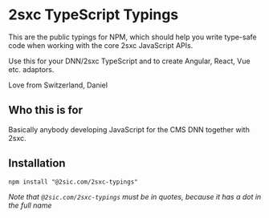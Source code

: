 # 2sxc TypeScript Typings

This are the public typings for NPM, which should help you write type-safe code when working with the core 2sxc JavaScript APIs.

Use this for your DNN/2sxc TypeScript and to create Angular, React, Vue etc. adaptors. 

Love from Switzerland, 
Daniel

## Who this is for

Basically anybody developing JavaScript for the CMS DNN together with 2sxc.

## Installation

`npm install "@2sic.com/2sxc-typings"`

_Note that `@2sic.com/2sxc-typings` must be in quotes, because it has a dot in the full name_
